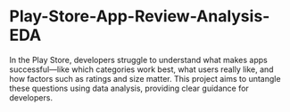 # Play-Store-App-Review-Analysis-EDA
In the Play Store, developers struggle to understand what makes apps successful—like which categories work best, what users really like, and how factors such as ratings and size matter. This project aims to untangle these questions using data analysis, providing clear guidance for developers.

